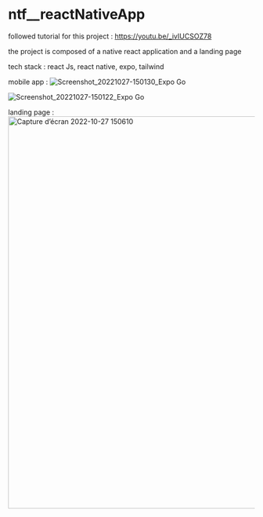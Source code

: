 # ntf__reactNativeApp

followed tutorial for this project : https://youtu.be/_ivIUCSOZ78

the project is composed of a native react application and a landing page 

tech stack : react Js, react native, expo, tailwind


mobile app : 
![Screenshot_20221027-150130_Expo Go](https://user-images.githubusercontent.com/99366674/198320663-d9f9f29b-e31b-401f-9c57-7dba4feaba0b.jpg)

![Screenshot_20221027-150122_Expo Go](https://user-images.githubusercontent.com/99366674/198320666-7569e061-1c10-4b37-a360-42c4df6c811d.jpg)

landing page : 
<img width="800" alt="Capture d’écran 2022-10-27 150610" src="https://user-images.githubusercontent.com/99366674/198320634-39ca2aeb-056e-483c-8967-d153285ae286.png">
